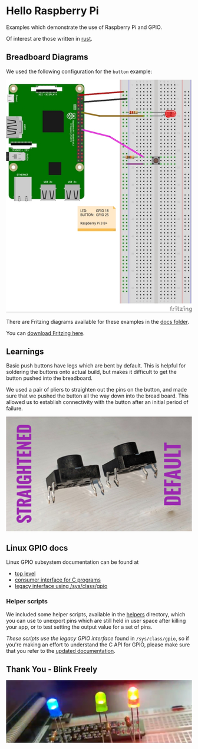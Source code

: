 # Hello Raspberry Pi

Examples which demonstrate the use of Raspberry Pi and GPIO.

Of interest are those written in [rust](rs).

## Breadboard Diagrams

We used the following configuration for the `button`
example:

![button configuration](doc/button.jpg)

There are Fritzing diagrams available for these examples
in the [docs folder](docs).

You can [download Fritzing here](http://fritzing.org/home/).

## Learnings

Basic push buttons have legs which are bent by default.
This is helpful for soldering the buttons onto actual build,
but makes it difficult to get the button pushed into the
breadboard.

We used a pair of pliers to straighten out the pins on the
button, and made sure that we pushed the button all the
way down into the bread board.  This allowed us to establish
connectivity with the button after an initial period of failure.

![Before straightening out button legs](img/bent_legs.jpg)

## Linux GPIO docs

Linux GPIO subsystem documentation can be found at

* [top level](https://www.kernel.org/doc/Documentation/gpio/)
* [consumer interface for C programs](https://www.kernel.org/doc/Documentation/gpio/consumer.txt)
* [legacy interface using /sys/class/gpio](https://www.kernel.org/doc/Documentation/gpio/gpio-legacy.txt)

### Helper scripts

We included some helper scripts, available in the [helpers](helpers) directory,
which you can use to unexport pins which are still held in user
space after killing your app, or to test setting the output
value for a set of pins.

_These scripts use the legacy GPIO interface_ found in `/sys/class/gpio`, so if you're making an effort to understand
the C API for GPIO, please make sure that you refer to the [updated documentation](https://www.kernel.org/doc/Documentation/gpio/consumer.txt).

## Thank You - Blink Freely

![blink freely](img/flashy.jpg)
